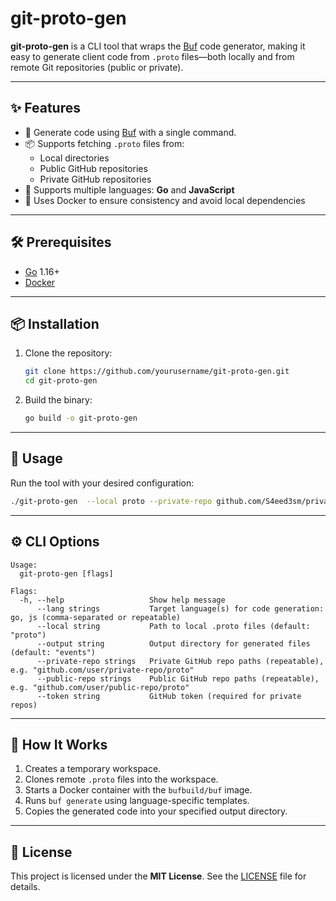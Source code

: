# git-proto-gen

**git-proto-gen** is a CLI tool that wraps the [Buf](https://buf.build) code generator, making it easy to generate client code from `.proto` files—both locally and from remote Git repositories (public or private).

---

## ✨ Features

- 🚀 Generate code using [Buf](https://buf.build) with a single command.
- 📦 Supports fetching `.proto` files from:
  - Local directories
  - Public GitHub repositories
  - Private GitHub repositories
- 🧬 Supports multiple languages: **Go** and **JavaScript**
- 🐳 Uses Docker to ensure consistency and avoid local dependencies

---

## 🛠️ Prerequisites

- [Go](https://golang.org/) 1.16+
- [Docker](https://www.docker.com/)

---

## 📦 Installation

1. Clone the repository:

   ```bash
   git clone https://github.com/yourusername/git-proto-gen.git
   cd git-proto-gen
   ```

2. Build the binary:

   ```bash
   go build -o git-proto-gen
   ```

---

## 🚀 Usage

Run the tool with your desired configuration:

```bash
./git-proto-gen  --local proto --private-repo github.com/S4eed3sm/private-test-proto/proto --public-repo github.com/S4eed3sm/public-test-proto/proto/greeting.proto  --public-repo github.com/S4eed3sm/public-test-proto/proto/greeting_service.proto   --lang go --lang js --token $GITHUB_TOKEN
```

---

## ⚙️ CLI Options

```
Usage:
  git-proto-gen [flags]

Flags:
  -h, --help                   Show help message
      --lang strings           Target language(s) for code generation: go, js (comma-separated or repeatable)
      --local string           Path to local .proto files (default: "proto")
      --output string          Output directory for generated files (default: "events")
      --private-repo strings   Private GitHub repo paths (repeatable), e.g. "github.com/user/private-repo/proto"
      --public-repo strings    Public GitHub repo paths (repeatable), e.g. "github.com/user/public-repo/proto"
      --token string           GitHub token (required for private repos)
```

---

## 🧬 How It Works

1. Creates a temporary workspace.
2. Clones remote `.proto` files into the workspace.
3. Starts a Docker container with the `bufbuild/buf` image.
4. Runs `buf generate` using language-specific templates.
5. Copies the generated code into your specified output directory.

---

## 📄 License

This project is licensed under the **MIT License**. See the [LICENSE](LICENSE) file for details.
